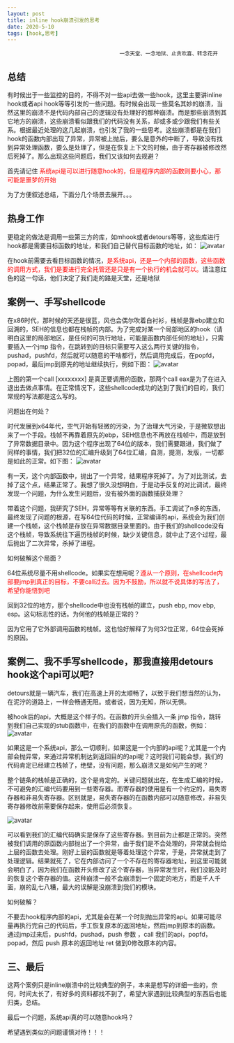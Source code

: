 ```yaml
---
layout: post
title: inline hook崩溃引发的思考
date: 2020-5-10
tags: [hook,思考]
---
```


                                        一念天堂、一念地狱、止贪欢喜、转念花开

## 总结

有时候出于一些监控的目的，不得不对一些api去做一些hook，这里主要讲inline hook或者api hook等等引发的一些问题。有时候会出现一些莫名其妙的崩溃，当然这里的崩溃不是代码内部自己的逻辑没有处理好的那种崩溃。而是那些崩溃到其它地方的崩溃，这些崩溃看似跟我们的代码没有关系，却或多或少跟我们有些关系。根据最近处理的这几起崩溃，也引发了我的一些思考。这些崩溃都是在我们hook的函数内部出现了异常，异常被上抛后，要么是意外的中断了，导致没有找到异常处理函数，要么是处理了，但是在恢复上下文的时候，由于寄存器被修改然后死掉了。那么出现这些问题后，我们又该如何去规避？

首先请记住  <font color=red>系统api是可以进行随意hook的，但是程序内部的函数则要小心，那可能是噩梦的开始</font>

为了方便叙述总结，下面分几个场景去展开。。。

## 热身工作
更稳定的做法是调用一些第三方的库，如mhook或者detours等等，这些库进行hook都是需要目标函数的地址，和我们自己替代目标函数的地址，如：
![avatar](/images/pages/2021_5_10_inline_hook/detour-hook.png)

在hook前需要去看目标函数的情况，<font color="red">是系统api，还是一个内部的函数，这些函数的调用方式，我们是要进行完全托管还是只是有一个执行的机会就可以。</font>请注意红色的这一句话，他们决定了我们走的路是天堂，还是地狱

## 案例一、手写shellcode

在x86时代，那时候的天还是很蓝，风也会偶尔吹着白衬衫，栈帧是靠ebp建立和回溯的，SEH的信息也都在栈帧的内部。为了完成对某一个局部地区的hook（请明白这里的局部地区，是任何的可执行地址，可能是函数内部任何的地址），只需要插入一个jmp 指令，在跳转到的目标只需要写入这么两行关键的指令，pushad，pushfd，然后就可以随意的干啥都行，然后调用完成后，在popfd，popad，最后jmp到原先的地址继续执行，例如下图：
![avatar](/images/pages/2021_5_10_inline_hook/x86-hook-shellcode.png)
    
上图的第一个call [xxxxxxxx] 是真正要调用的函数，那两个call eax是为了在进入退出去做点事情。在正常情况下，这些shellcode成功的达到了我们的目的，我们常规的写法都是这么写的。


问题出在何处？

时代发展到x64年代，空气开始有轻微的污染，为了治理大气污染，于是微软想出来了一个手段。栈帧不再靠着原先的ebp，SEH信息也不再放在栈帧中，而是放到了异常数据目录中。因为这个程序出现了64位的版本，我们需要跟进，我们做了同样的事情，我们把32位的汇编升级到了64位汇编，自测，提测，发版，一切都是如此的正常。如下图：
![avatar](/images/pages/2021_5_10_inline_hook/x64-hook-shellcode.png)

有一天，这个内部函数中，抛出了一个异常，结果程序死掉了。为了对比测试，去掉了这个点，结果正常了。我想了很久没想明白，于是动手反复的对比调试，最终发现一个问题，为什么发生问题后，没有被外面的函数捕获处理？

带着这个问题，我研究了SEH，异常等等有关联的东西。手工调试了n多的东西，最终发现了问题的根源，在写64位代码的时候，正常编译的api，系统会为我们创建一个栈帧，这个栈帧是存放在异常数据目录里面的。由于我们的shellcode没有这个栈帧，导致系统往下遍历栈帧的时候，缺少关键信息，就中止了这个过程，最后抛出了二次异常，杀掉了进程。

如何破解这个局面？

64位系统尽量不用shellcode。如果实在想用呢？<font color="red">遵从一个原则，在shellcode内部要jmp到真正的目标，不要call过去。因为不鼓励，所以就不说具体的写法了，希望你能悟到吧</font>

回到32位的地方，那个shellcode中也没有栈帧的建立，push ebp, mov ebp, esp。这句标志性的话。为何他的栈帧是正常的？

因为它用了它外部调用函数的栈帧。这也恰好解释了为何32位正常，64位会死掉的原因。

## 案例二、我不手写shellcode，那我直接用detours  hook这个api可以吧?

detours就是一辆汽车，我们在高速上开的太顺畅了，以致于我们想当然的认为，在泥泞的道路上，一样会畅通无阻。或者说，因为无知，所以无惧。

被hook后的api，大概是这个样子的。在函数的开头会插入一条 jmp 指令，跳转到我们自己实现的stub函数中，在我们的函数中在调用原先的函数，例如：
![avatar](/images/pages/2021_5_10_inline_hook/hook-stub.png)

如果这是一个系统api，那么一切顺利，如果这是一个内部的api呢？尤其是一个内部会抛异常，来通过异常机制达到返回目的的api呢？这时我们可能会想，我们的代码肯定已经建立栈帧了，绝壁，没有问题，那么崩溃又是如何产生的呢？

整个链条的栈帧是正确的，这个是肯定的。关键问题就出在，在生成汇编的时候，不可避免的汇编代码要用到一些寄存器。而寄存器的使用是有一个约定的，易失寄存器和非易失寄存器。区别就是，易失寄存器的在函数内部可以随意修改，非易失寄存器修改前需要保存起来，使用后必须恢复。

![avatar](/images/pages/2021_5_10_inline_hook/sample-modify-reg.png)

可以看到我们的汇编代码确实是保存了这些寄存器。到目前为止都是正常的。突然被我们调用的原函数内部抛出了一个异常，由于我们是不会处理的，异常就会抛给上层的函数去处理。刚好上层的函数就是等着处理这个异常，于是，异常就走到了处理逻辑。结果就死了，它在内部访问了一个不存在的寄存器地址，到这里可能就会明白了，因为我们在函数开头修改了这个寄存器，当异常发生时，我们没能及时的恢复这个寄存器的值。这种崩溃一般不会崩溃到一个固定的地方，而是千人千面，崩的乱七八糟，最大的误解是没崩溃到我们的模块。

如何破解？

不要去hook程序内部的api，尤其是会在某一个时刻抛出异常的api。如果可能尽量再执行完自己的代码后，手工恢复原本的返回地址，然后jmp到原本的函数。
通过jmp过来后，pushfd，pushad，push 参数 ，call 我们的api，popfd，popad，然后
push 原本的返回地址
ret
做到0修改原本的内容。

## 三、最后

这两个案例只是inline崩溃中的比较典型的例子，本来是想写的详细一些的，奈何，时间太长了，有好多的资料都找不到了，希望大家遇到比较典型的东西后也能归类，总结。

最后一个问题，系统api真的可以随意hook吗？
    
希望遇到类似的问题谨慎对待！！！